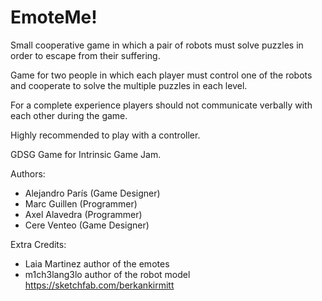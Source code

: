 # EmoteMe!

Small cooperative game in which a pair of robots must solve puzzles in order to escape from their suffering.

Game for two people in which each player must control one of the robots and cooperate to solve the multiple puzzles in each level.

For a complete experience players should not communicate verbally with each other during the game.

Highly recommended to play with a controller.

GDSG Game for Intrinsic Game Jam.

Authors:
- Alejandro París (Game Designer)
- Marc Guillen	  (Programmer)
- Axel Alavedra	  (Programmer)
- Cere Venteo	  (Game Designer)

Extra Credits:

- Laia Martinez author of the emotes
- m1ch3lang3lo author of the robot model https://sketchfab.com/berkankirmitt